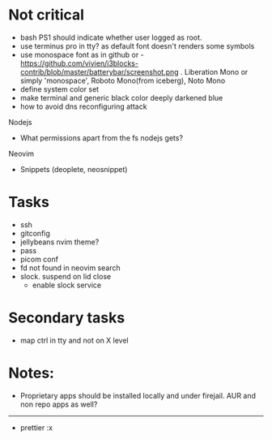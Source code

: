 # Not critical

- bash PS1 should indicate whether user logged as root.
- use terminus pro in tty? as default font doesn't renders some symbols
- use monospace font as in github or - https://github.com/vivien/i3blocks-contrib/blob/master/batterybar/screenshot.png . Liberation Mono or simply 'monospace', Roboto Mono(from iceberg), Noto Mono
- define system color set
- make terminal and generic black color deeply darkened blue
- how to avoid dns reconfiguring attack

Nodejs

- What permissions apart from the fs nodejs gets?

Neovim

- Snippets (deoplete, neosnippet)

# Tasks

- ssh
- gitconfig
- jellybeans nvim theme?
- pass
- picom conf
- fd not found in neovim search
- slock. suspend on lid close
  - enable slock service

# Secondary tasks

- map ctrl in tty and not on X level

# Notes:

- Proprietary apps should be installed locally and under firejail. AUR and non repo apps as well?

---

- prettier :x
